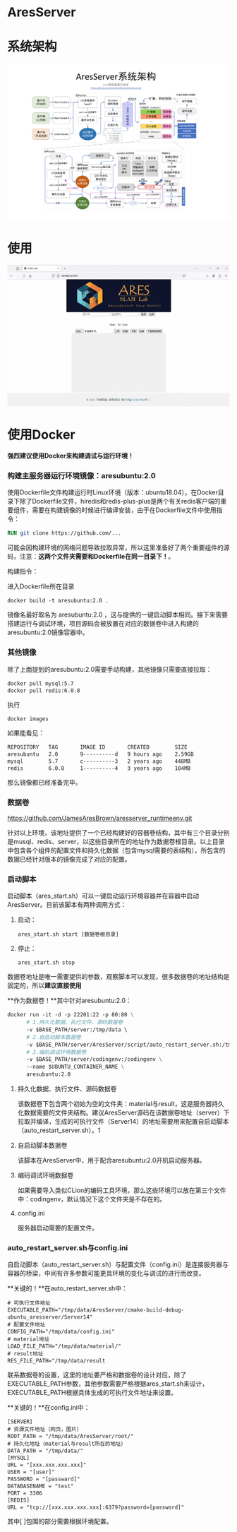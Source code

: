# AresServer

# 系统架构

![](./root/AresServer_framework.jpg)

# 使用

![](./root/tutorial.gif)

# 使用Docker

**强烈建议使用Docker来构建调试与运行环境！**

### 构建主服务器运行环境镜像：aresubuntu:2.0

使用Dockerfile文件构建运行时Linux环境（版本：ubuntu18.04），在Docker目录下除了Dockerfile文件，hiredis和redis-plus-plus是两个有关redis客户端的重要组件，需要在构建镜像的时候进行编译安装，由于在Dockerfile文件中使用指令：

```dockerfile
RUN git clone https://github.com/...
```

可能会因构建环境的网络问题导致拉取异常，所以这里准备好了两个重要组件的源码，注意：**这两个文件夹需要和Dockerfile在同一目录下！**。

构建指令：

进入Dockerfile所在目录

```shell
docker build -t aresubuntu:2.0 .
```

镜像名最好取名为 aresubuntu:2.0 ，这与提供的一键启动脚本相同。接下来需要搭建运行与调试环境，项目源码会被放置在对应的数据卷中进入构建的aresubuntu:2.0镜像容器中。

### 其他镜像

除了上面提到的aresubuntu:2.0需要手动构建，其他镜像只需要直接拉取：

```shell
docker pull mysql:5.7
docker pull redis:6.0.8
```

执行

```shell
docker images
```

如果能看见：

```shell
REPOSITORY   TAG       IMAGE ID       CREATED        SIZE
aresubuntu   2.0       9----------d   9 hours ago    2.59GB
mysql        5.7       c----------3   2 years ago    448MB
redis        6.0.8     1----------4   3 years ago    104MB
```

那么镜像都已经准备完毕。

### 数据卷

https://github.com/JamesAresBrown/aresserver_runtimeenv.git

针对以上环境，该地址提供了一个已经构建好的容器卷结构，其中有三个目录分别是musql、redis、server，以这些目录所在的地址作为数据卷根目录。以上目录中包含各个组件的配置文件和持久化数据（包含mysql需要的表结构），所包含的数据已经针对版本的镜像完成了对应的配置。

### 启动脚本

启动脚本（ares_start.sh）可以一键启动运行环境容器并在容器中启动AresServer。目前该脚本有两种调用方式：

1. 启动：

   ```shell
   ares_start.sh start [数据卷根目录]
   ```

2. 停止：

   ```shell
   ares_start.sh stop
   ```

数据卷地址是唯一需要提供的参数，观察脚本可以发现，很多数据卷的地址结构是固定的，所以**建议直接使用**

[该项目]: https://github.com/JamesAresBrown/aresserver_runtimeenv.git

**作为数据卷！**其中针对aresubuntu:2.0：

```dockerfile
docker run -it -d -p 22201:22 -p 80:80 \
	  # 1.持久化数据、执行文件、源码数据卷
      -v $BASE_PATH/server:/tmp/data \ 
      # 2.自启动脚本数据卷
	  -v $BASE_PATH/server/AresServer/script/auto_restart_server.sh:/tmp/start.sh \
	  # 3.编码调试环境数据卷
	  -v $BASE_PATH/server/codingenv:/codingenv \
      --name $UBUNTU_CONTAINER_NAME \
      aresubuntu:2.0
```



1. 持久化数据、执行文件、源码数据卷

   该数据卷下包含两个初始为空的文件夹：material与result，这是服务器持久化数据需要的文件夹结构。建议AresServer源码在该数据卷地址（server）下拉取并编译，生成的可执行文件（Server14）的地址需要用来配置自启动脚本（auto_restart_server.sh）。1

2. 自启动脚本数据卷

   该脚本在AresServer中，用于配合aresubuntu:2.0开机启动服务器。

3. 编码调试环境数据卷

   如果需要导入类似CLion的编码工具环境，那么这些环境可以放在第三个文件中：codingenv，默认情况下这个文件夹是不存在的。

4. config.ini

   服务器启动需要的配置文件。

### auto_restart_server.sh与config.ini

自启动脚本（auto_restart_server.sh）与配置文件（config.ini）是连接服务器与容器的桥梁，中间有许多参数可能更具环境的变化与调试的进行而改变。

**关键的！**在auto_restart_server.sh中：

```shell
# 可执行文件地址
EXECUTABLE_PATH="/tmp/data/AresServer/cmake-build-debug-ubuntu_aresserver/Server14"
# 配置文件地址
CONFIG_PATH="/tmp/data/config.ini"
# material地址
LOAD_FILE_PATH="/tmp/data/material/"
# result地址
RES_FILE_PATH="/tmp/data/result
```

联系数据卷的设置，这里的地址要严格和数据卷的设计对应，除了EXECUTABLE_PATH参数，其他参数需要严格根据ares_start.sh来设计，EXECUTABLE_PATH根据具体生成的可执行文件地址来设置。

**关键的！**在config.ini中：

```
[SERVER]
# 资源文件地址（网页，图片）
ROOT_PATH = "/tmp/data/AresServer/root/"
# 持久化地址（material与result所在的地址）
DATA_PATH = "/tmp/data/"
[MYSQL]
URL = "[xxx.xxx.xxx.xxx]"
USER = "[user]"
PASSWORD = "[passward]"
DATABASENAME = "test"
PORT = 3306
[REDIS]
URL = "tcp://[xxx.xxx.xxx.xxx]:6379?password=[password]"
```

其中[ ]包围的部分需要根据环境配置。

